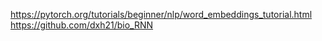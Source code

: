 https://pytorch.org/tutorials/beginner/nlp/word_embeddings_tutorial.html
https://github.com/dxh21/bio_RNN
